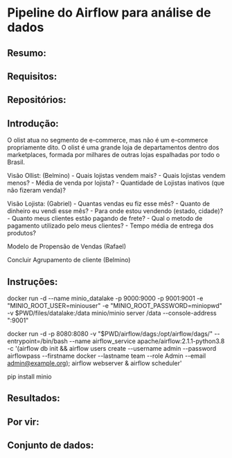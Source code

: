 # Pipeline do Airflow para análise de dados

## Resumo:

## Requisitos:

## Repositórios:

## Introdução:

O olist atua no segmento de e-commerce, mas não é um e-commerce propriamente dito. O olist é uma grande loja de departamentos dentro dos marketplaces, formada por milhares de outras lojas espalhadas por todo o Brasil.



Visão Ollist: (Belmino)
    - Quais lojistas vendem mais?
    - Quais lojistas vendem menos?
    - Média de venda por lojista?
    - Quantidade de Lojistas inativos (que não fizeram venda)?

Visão Lojista: (Gabriel)
    - Quantas vendas eu fiz esse mês?
    - Quanto de dinheiro eu vendi esse mês?
    - Para onde estou vendendo (estado, cidade)?
    - Quanto meus clientes estão pagando de frete?
    - Qual o metodo de pagamento utilizado pelo meus clientes?
    - Tempo média de entrega dos produtos?
       
Modelo de Propensão de Vendas (Rafael)

Concluir Agrupamento de cliente (Belmino)

## Instruções:

docker run -d --name minio_datalake -p 9000:9000 -p 9001:9001 -e "MINIO_ROOT_USER=miniouser" -e "MINIO_ROOT_PASSWORD=miniopwd" -v $PWD/files/datalake:/data minio/minio server /data --console-address ":9001"

docker run -d -p 8080:8080 -v "$PWD/airflow/dags:/opt/airflow/dags/" --entrypoint=/bin/bash --name airflow_service apache/airflow:2.1.1-python3.8 -c '(airflow db init && airflow users create --username admin --password airflowpass --firstname docker --lastname team --role Admin --email admin@example.org); airflow webserver & airflow scheduler'

pip install minio

## Resultados:

## Por vir:

## Conjunto de dados: